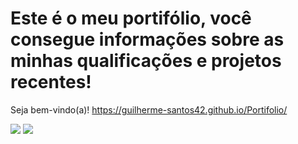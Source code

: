 # Este é o meu portifólio, você consegue informações sobre as minhas qualificações e projetos recentes!
Seja bem-vindo(a)!
https://guilherme-santos42.github.io/Portifolio/

<img src="https://github.com/user-attachments/assets/75eb9e72-8f18-4aeb-8101-fc59c21c79f6">

<img src="https://github.com/user-attachments/assets/08e0ccf4-cdcb-4cb7-b551-f769ae33b8da">

